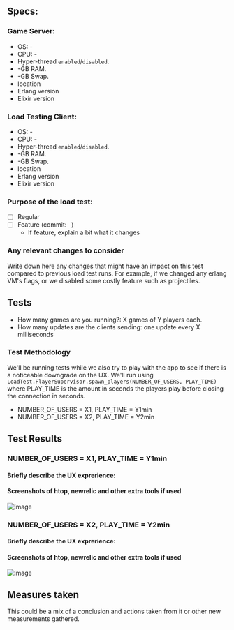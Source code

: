 ## Specs:
### Game Server:
- OS: -
- CPU: -
- Hyper-thread `enabled`/`disabled`.
- -GB RAM.
- -GB Swap.
- location
- Erlang version
- Elixir version

### Load Testing Client:
- OS: -
- CPU: -
- Hyper-thread `enabled`/`disabled`.
- -GB RAM.
- -GB Swap.
- location
- Erlang version
- Elixir version

### Purpose of the load test:

- [ ] Regular
- [ ] Feature (commit: ` `)
    - If feature, explain a bit what it changes

### Any relevant changes to consider

Write down here any changes that might have an impact on this test compared to
previous load test runs. For example, if we changed any erlang VM's flags, or
we disabled some costly feature such as projectiles.

## Tests

- How many games are you running?: X games of Y players each.
- How many updates are the clients sending: one update every X milliseconds

### Test Methodology

We'll be running tests while we also try to play with the app to see if there
is a noticeable downgrade on the UX. We'll run using
`LoadTest.PlayerSupervisor.spawn_players(NUMBER_OF_USERS, PLAY_TIME)` where
PLAY_TIME is the amount in seconds the players play before closing the
connection in seconds.

- NUMBER_OF_USERS = X1, PLAY_TIME = Y1min
- NUMBER_OF_USERS = X2, PLAY_TIME = Y2min

## Test Results

### NUMBER_OF_USERS = X1, PLAY_TIME = Y1min

#### Briefly describe the UX exprerience:

#### Screenshots of htop, newrelic and other extra tools if used
![image]()

### NUMBER_OF_USERS = X2, PLAY_TIME = Y2min
#### Briefly describe the UX exprerience:

#### Screenshots of htop, newrelic and other extra tools if used
![image]()

## Measures taken

This could be a mix of a conclusion and actions taken from it or other new
measurements gathered.
